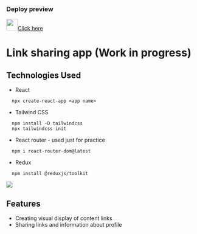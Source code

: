 ### Deploy preview
<img src="https://img.icons8.com/?size=512&id=jsaHswgwywpj&format=png" width=30px/>[Click here](https://link-sharing-app-react.netlify.app/)
# Link sharing app (Work in progress)

## Technologies Used
- React
```
  npx create-react-app <app name>
```
- Tailwind CSS
```
  npm install -D tailwindcss
  npx tailwindcss init
```
- React router - used just for practice
```
  npm i react-router-dom@latest
```
- Redux
```
  npm install @reduxjs/toolkit
```
![](https://skillicons.dev/icons?i=react,tailwind,javascript,redux)

## Features
- Creating visual display of content links
- Sharing links and information about profile

  
